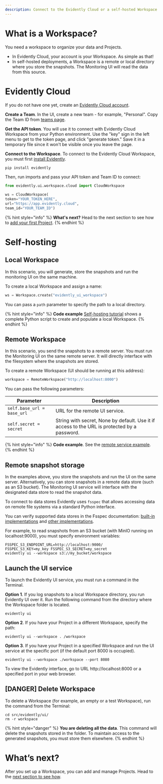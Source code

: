 ```yaml
---
description: Connect to the Evidently Cloud or a self-hosted Workspace.
---   
```


# What is a Workspace?

You need a workspace to organize your data and Projects. 

* In Evidently Cloud, your account is your Workspace. As simple as that! 
* In self-hosted deployments, a Workspace is a remote or local directory where you store the snapshots. The Monitoring UI will read the data from this source. 

# Evidently Cloud 

If you do not have one yet, create an [Evidently Cloud account](https://app.evidently.cloud/signup).

**Create a Team**. In the UI, create a new team - for example, "Personal". Copy the Team ID from [teams page](https://app.evidently.cloud/teams).

**Get the API token**. You will use it to connect with Evidently Cloud Workspace from your Python environment. Use the "key" sign in the left menu to get to the token page, and click "generate token." Save it in a temporary file since it won't be visible once you leave the page.

**Connect to the Workspace**. To connect to the Evidently Cloud Workspace, you must first [install Evidently](../installation/install-evidently.md).

```python
pip install evidently
```

Then, run imports and pass your API token and Team ID to connect: 

```python
from evidently.ui.workspace.cloud import CloudWorkspace

ws = CloudWorkspace(
token="YOUR_TOKEN_HERE",
url="https://app.evidently.cloud",
team_id="YOUR_TEAM_ID")
```

{% hint style="info" %}
**What's next?** Head to the next section to see how to [add your first Project](add_project.md).
{% endhint %}

# Self-hosting

## Local Workspace
In this scenario, you will generate, store the snapshots and run the monitoring UI on the same machine.

To create a local Workspace and assign a name:

```python
ws = Workspace.create("evidently_ui_workspace")
```

You can pass a `path` parameter to specify the path to a local directory.

{% hint style="info" %}
**Code example** [Self-hosting tutorial](../get-started/tutorial-monitoring.md) shows a complete Python script to create and populate a local Workspace.
{% endhint %}

## Remote Workspace

In this scenario, you send the snapshots to a remote server. You must run the Monitoring UI on the same remote server. It will directly interface with the filesystem where the snapshots are stored.

To create a remote Workspace (UI should be running at this address):

```python
workspace = RemoteWorkspace("http://localhost:8000")
```

You can pass the following parameters:

| Parameter | Description |
|---|---|
| `self.base_url = base_url` | URL for the remote UI service. |
| `self.secret = secret` | String with secret, None by default. Use it if access to the URL is protected by a password. |

{% hint style="info" %}
**Code example**. See the [remote service example](https://github.com/evidentlyai/evidently/tree/main/examples/service).
{% endhint %}

## Remote snapshot storage

In the examples above, you store the snapshots and run the UI on the same server. Alternatively, you can store snapshots in a remote data store (such as an S3 bucket). The Monitoring UI service will interface with the designated data store to read the snapshot data.

To connect to data stores Evidently uses `fsspec` that allows accessing data on remote file systems via a standard Python interface. 

You can verify supported data stores in the Fsspec documentation: [built-in implementations](https://filesystem-spec.readthedocs.io/en/latest/api.html#built-in-implementations) and [other implementations](https://filesystem-spec.readthedocs.io/en/latest/api.html#other-known-implementations).

For example, to read snapshots from an S3 bucket (with MinIO running on localhost:9000), you must specify environment variables:

```
FSSPEC_S3_ENDPOINT_URL=http://localhost:9000/
FSSPEC_S3_KEY=my_key FSSPEC_S3_SECRET=my_secret
evidently ui --workspace s3://my_bucket/workspace
```

## Launch the UI service

To launch the Evidently UI service, you must run a command in the Terminal.

**Option 1**. If you log snapshots to a local Workspace directory, you run Evidently UI over it. Run the following command from the directory where the Workspace folder is located.

```
evidently ui
```

**Option 2**. If you have your Project in a different Workspace, specify the path:

```
evidently ui --workspace . /workspace
```

**Option 3**. If you have your Project in a specified Workspace and run the UI service at the specific port (if the default port 8000 is occupied).

```
evidently ui --workspace ./workspace --port 8080
```

To view the Evidently interface, go to URL http://localhost:8000 or a specified port in your web browser.

## [DANGER] Delete Workspace

To delete a Workspace (for example, an empty or a test Workspace), run the command from the Terminal:

```
cd src/evidently/ui/
rm -r workspace
```

{% hint style="danger" %}
**You are deleting all the data**. This command will delete the snapshots stored in the folder. To maintain access to the generated snapshots, you must store them elsewhere.
{% endhint %}

# What’s next?

After you set up a Workspace, you can add and manage Projects. Head to the [next section to see how](add_project.md).
